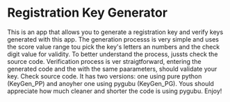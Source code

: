 # Registration Key Generator

This is an app that allows you to generate a registration key and verify keys generated with this app. The generation processs is very simple and uses the score value range tou pick the key's letters an numbers and the check digit value for validity. To better understand the process, jussts check the source code. Verification process is ver straigtforward, entering the generated code and the with the same paarameters, should validate your key. Check source code. 
It has two versions: one using pure python (KeyGen_PP) and anoyher one using pygubu (KeyGen_PG). Yous should appreciate how much cleaner and shorter the code is using pygubu.
Enjoy!